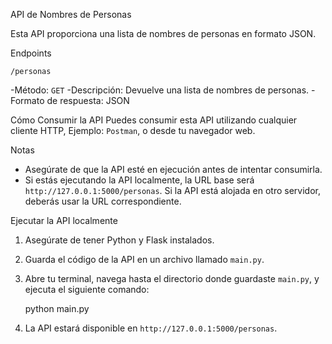 API de Nombres de Personas

Esta API proporciona una lista de nombres de personas en formato JSON.

Endpoints

`/personas`

-Método: `GET`
-Descripción: Devuelve una lista de nombres de personas.
-Formato de respuesta: JSON
    
Cómo Consumir la API
Puedes consumir esta API utilizando cualquier cliente HTTP, Ejemplo: `Postman`, o desde tu navegador web.

Notas

- Asegúrate de que la API esté en ejecución antes de intentar consumirla.
- Si estás ejecutando la API localmente, la URL base será `http://127.0.0.1:5000/personas`. Si la API está alojada en otro servidor, deberás usar la URL correspondiente.

Ejecutar la API localmente

1.  Asegúrate de tener Python y Flask instalados.
2.  Guarda el código de la API en un archivo llamado `main.py`.
3.  Abre tu terminal, navega hasta el directorio donde guardaste `main.py`, y ejecuta el siguiente comando:
    
    python main.py
    
4.  La API estará disponible en `http://127.0.0.1:5000/personas`.

